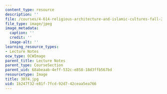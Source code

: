 ```yaml
---
content_type: resource
description: ''
file: /courses/4-614-religious-architecture-and-islamic-cultures-fall-2002/1b247f32e81f7fcd92d742ceaa5ea766_3074.jpg
file_type: image/jpeg
image_metadata:
  caption: ''
  credit: ''
  image-alt: ''
learning_resource_types:
- Lecture Notes
ocw_type: OCWImage
parent_title: Lecture Notes
parent_type: CourseSection
parent_uid: 68abeaab-4eff-532c-e858-18d3ffb567bd
resourcetype: Image
title: 3074.jpg
uid: 1b247f32-e81f-7fcd-92d7-42ceaa5ea766
---
```

